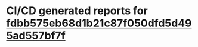 # CI/CD generated reports for [fdbb575eb68d1b21c87f050dfd5d495ad557bf7f](https://github.com/hydephp/develop/commit/fdbb575eb68d1b21c87f050dfd5d495ad557bf7f)
